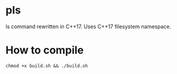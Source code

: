 # pls
ls command rewritten in C++17. Uses C++17 filesystem namespace.

# How to compile
```
chmod +x build.sh && ./build.sh
```
